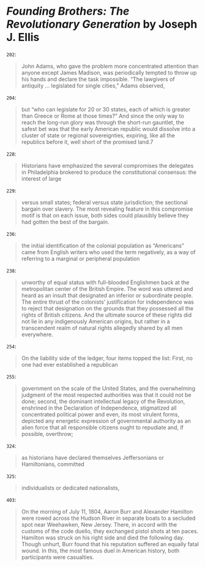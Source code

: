 # *Founding Brothers: The Revolutionary Generation* by Joseph J. Ellis

`202`:

> John Adams, who gave the problem more concentrated attention than anyone except James Madison, was periodically tempted to throw up his hands and declare the task impossible. “The lawgivers of antiquity … legislated for single cities,” Adams observed,

`204`:

> but “who can legislate for 20 or 30 states, each of which is greater than Greece or Rome at those times?” And since the only way to reach the long-run glory was through the short-run gauntlet, the safest bet was that the early American republic would dissolve into a cluster of state or regional sovereignties, expiring, like all the republics before it, well short of the promised land.7

`228`:

> Historians have emphasized the several compromises the delegates in Philadelphia brokered to produce the constitutional consensus: the interest of large

`229`:

> versus small states; federal versus state jurisdiction; the sectional bargain over slavery. The most revealing feature in this compromise motif is that on each issue, both sides could plausibly believe they had gotten the best of the bargain.

`236`:

> the initial identification of the colonial population as “Americans” came from English writers who used the term negatively, as a way of referring to a marginal or peripheral population

`238`:

> unworthy of equal status with full-blooded Englishmen back at the metropolitan center of the British Empire. The word was uttered and heard as an insult that designated an inferior or subordinate people. The entire thrust of the colonists’ justification for independence was to reject that designation on the grounds that they possessed all the rights of British citizens. And the ultimate source of these rights did not lie in any indigenously American origins, but rather in a transcendent realm of natural rights allegedly shared by all men everywhere.

`254`:

> On the liability side of the ledger, four items topped the list: First, no one had ever established a republican

`255`:

> government on the scale of the United States, and the overwhelming judgment of the most respected authorities was that it could not be done; second, the dominant intellectual legacy of the Revolution, enshrined in the Declaration of Independence, stigmatized all concentrated political power and even, its most virulent forms, depicted any energetic expression of governmental authority as an alien force that all responsible citizens ought to repudiate and, if possible, overthrow;

`324`:

> as historians have declared themselves Jeffersonians or Hamiltonians, committed

`325`:

> individualists or dedicated nationalists,

`403`:

> On the morning of July 11, 1804, Aaron Burr and Alexander Hamilton were rowed across the Hudson River in separate boats to a secluded spot near Weehawken, New Jersey. There, in accord with the customs of the code duello, they exchanged pistol shots at ten paces. Hamilton was struck on his right side and died the following day. Though unhurt, Burr found that his reputation suffered an equally fatal wound. In this, the most famous duel in American history, both participants were casualties.
